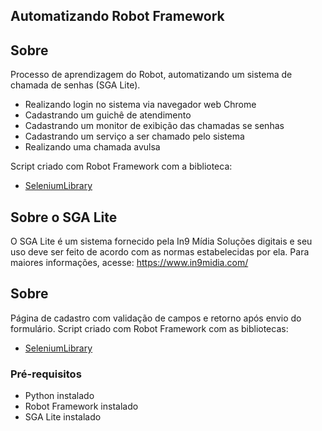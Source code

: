 
## Automatizando Robot Framework

## Sobre
  Processo de aprendizagem do Robot, automatizando um sistema de chamada de senhas (SGA Lite).
  - Realizando login no sistema via navegador web Chrome
  - Cadastrando um guichê de atendimento
  - Cadastrando um monitor de exibição das chamadas se senhas
  - Cadastrando um serviço a ser chamado pelo sistema
  - Realizando uma chamada avulsa  

  Script criado com Robot Framework com a biblioteca:
  - [SeleniumLibrary](https://robotframework.org/SeleniumLibrary/SeleniumLibrary.html)

## Sobre o SGA Lite
  O SGA Lite é um sistema fornecido pela In9 Mídia Soluções digitais e seu uso deve ser feito de acordo com as normas estabelecidas por ela.
  Para maiores informações, acesse: https://www.in9midia.com/

## Sobre
 Página de cadastro com validação de campos e retorno após envio do formulário.
 Script criado com Robot Framework com as bibliotecas:
  - [SeleniumLibrary](https://robotframework.org/SeleniumLibrary/SeleniumLibrary.html)
 
 ### Pré-requisitos
  - Python instalado
  - Robot Framework instalado
  - SGA Lite instalado
